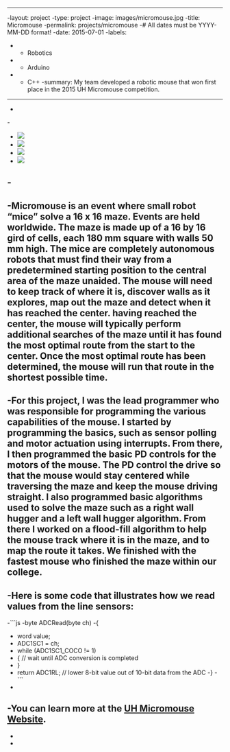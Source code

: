 ----
-layout: project
-type: project
-image: images/micromouse.jpg
-title: Micromouse
-permalink: projects/micromouse
-# All dates must be YYYY-MM-DD format!
-date: 2015-07-01
-labels:
-  - Robotics
-  - Arduino
-  - C++
-summary: My team developed a robotic mouse that won first place in the 2015 UH Micromouse competition.
----
-
-<div class="ui small rounded images">
-  <img class="ui image" src="../images/micromouse-robot.png">
-  <img class="ui image" src="../images/micromouse-robot-2.jpg">
-  <img class="ui image" src="../images/micromouse.jpg">
-  <img class="ui image" src="../images/micromouse-circuit.png">
-</div>
-
-Micromouse is an event where small robot “mice” solve a 16 x 16 maze.  Events are held worldwide.  The maze is made up of a 16 by 16 gird of cells, each 180 mm square with walls 50 mm high.  The mice are completely autonomous robots that must find their way from a predetermined starting position to the central area of the maze unaided.  The mouse will need to keep track of where it is, discover walls as it explores, map out the maze and detect when it has reached the center.  having reached the center, the mouse will typically perform additional searches of the maze until it has found the most optimal route from the start to the center.  Once the most optimal route has been determined, the mouse will run that route in the shortest possible time.
-
-For this project, I was the lead programmer who was responsible for programming the various capabilities of the mouse.  I started by programming the basics, such as sensor polling and motor actuation using interrupts.  From there, I then programmed the basic PD controls for the motors of the mouse.  The PD control the drive so that the mouse would stay centered while traversing the maze and keep the mouse driving straight.  I also programmed basic algorithms used to solve the maze such as a right wall hugger and a left wall hugger algorithm.  From there I worked on a flood-fill algorithm to help the mouse track where it is in the maze, and to map the route it takes.  We finished with the fastest mouse who finished the maze within our college.
-
-Here is some code that illustrates how we read values from the line sensors:
-
-```js
-byte ADCRead(byte ch)
-{
-    word value;
-    ADC1SC1 = ch;
-    while (ADC1SC1_COCO != 1)
-    {   // wait until ADC conversion is completed   
-    }
-    return ADC1RL;  // lower 8-bit value out of 10-bit data from the ADC
-}
-```
-
-You can learn more at the [UH Micromouse Website](http://www-ee.eng.hawaii.edu/~mmouse/about.html).
-
-
-
